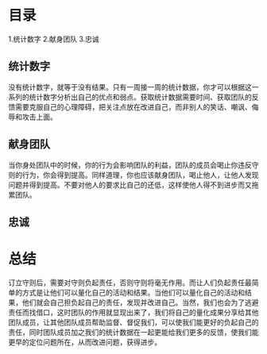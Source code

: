 # 目录
1.统计数字
2.献身团队
3.忠诚

## 统计数字
没有统计数字，就等于没有结果。只有一周接一周的统计数据，你才可以根据这一系列的统计数字分析出自己的优点和弱点。获取统计数据需要时间、获取团队的反馈需要克服自己的心理障碍，把关注点放在改进自己，而非别人的笑话、嘲讽、侮辱和攻击上面。

## 献身团队
当你身处团队中的时候，你的行为会影响团队的利益，团队的成员会喝止你违反守则的行为，你会得到提高。同样道理，你也应该献身团队，喝止他人，让他人发现问题并得到提高。不要对他人的要求比自己的还低，这样使他人得不到进步而又拖累团队。

## 忠诚

# 总结
订立守则后，需要对守则负起责任，否则守则将毫无作用。而让人们负起责任最简单的方式是让他们可以量化自己的活动和结果。当他们可以量化自己的活动和结果，他们就会自己担负起自己的责任，发现并改进自己。当然，我们也会为了逃避责任而找借口，这时团队的作用就显现出来了，我们将自己的量化成果分享给其他团队成员，让其他团队成员帮助监督、督促我们，可以使我们能更好的负起自己的责任，同时团队成员加之我们的统计数据在一起更能给我们更多的反馈，使我们能更早的定位问题所在，从而改进问题，获得进步。
